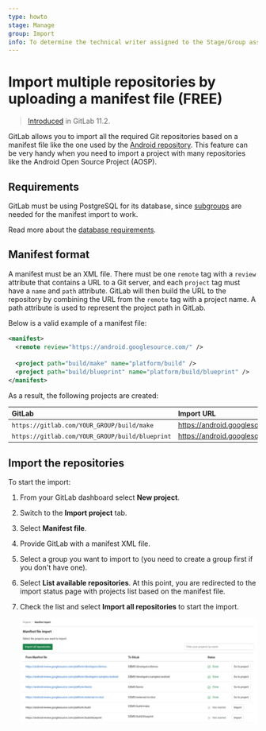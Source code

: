 ```yaml
---
type: howto
stage: Manage
group: Import
info: To determine the technical writer assigned to the Stage/Group associated with this page, see https://about.gitlab.com/handbook/engineering/ux/technical-writing/#assignments
---
```


# Import multiple repositories by uploading a manifest file **(FREE)**

> [Introduced](https://gitlab.com/gitlab-org/gitlab-foss/-/issues/28811) in GitLab 11.2.

GitLab allows you to import all the required Git repositories
based on a manifest file like the one used by the
[Android repository](https://android.googlesource.com/platform/manifest/+/2d6f081a3b05d8ef7a2b1b52b0d536b2b74feab4/default.xml).
This feature can be very handy when you need to import a project with many
repositories like the Android Open Source Project (AOSP).

## Requirements

GitLab must be using PostgreSQL for its database, since
[subgroups](../../group/subgroups/index.md) are needed for the manifest import
to work.

Read more about the [database requirements](../../../install/requirements.md#database).

## Manifest format

A manifest must be an XML file. There must be one `remote` tag with a `review`
attribute that contains a URL to a Git server, and each `project` tag must have
a `name` and `path` attribute. GitLab will then build the URL to the repository
by combining the URL from the `remote` tag with a project name.
A path attribute is used to represent the project path in GitLab.

Below is a valid example of a manifest file:

```xml
<manifest>
  <remote review="https://android.googlesource.com/" />

  <project path="build/make" name="platform/build" />
  <project path="build/blueprint" name="platform/build/blueprint" />
</manifest>
```

As a result, the following projects are created:

| GitLab                                          | Import URL                                                  |
|:------------------------------------------------|:------------------------------------------------------------|
| `https://gitlab.com/YOUR_GROUP/build/make`      | <https://android.googlesource.com/platform/build>           |
| `https://gitlab.com/YOUR_GROUP/build/blueprint` | <https://android.googlesource.com/platform/build/blueprint> |

## Import the repositories

To start the import:

1. From your GitLab dashboard select **New project**.
1. Switch to the **Import project** tab.
1. Select **Manifest file**.
1. Provide GitLab with a manifest XML file.
1. Select a group you want to import to (you need to create a group first if you don't have one).
1. Select **List available repositories**. At this point, you are redirected
   to the import status page with projects list based on the manifest file.
1. Check the list and select **Import all repositories** to start the import.

   ![Manifest status](img/manifest_status_v13_3.png)
